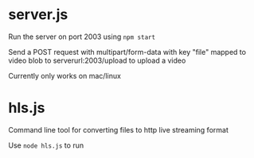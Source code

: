 # server.js

Run the server on port 2003 using `npm start`

Send a POST request with multipart/form-data with key "file" mapped to video blob to serverurl:2003/upload to upload a video

Currently only works on mac/linux

# hls.js

Command line tool for converting files to http live streaming format

Use `node hls.js` to run
